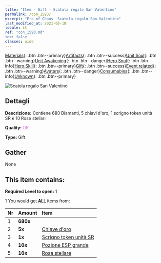 ```yaml
---
title: "Item - Gift - Scatola regalo San Valentino"
permalink: /con_1593/
excerpt: "Era of Chaos  Scatola regalo San Valentino"
last_modified_at: 2021-05-18
locale: it
ref: "con_1593.md"
toc: false
classes: wide
---
```

 [Materials](/ItemsIT/){: .btn .btn--primary}[Artifacts](/ItemsIT/Artifacts/){: .btn .btn--success}[Unit Soul](/ItemsIT/UnitSoul/){: .btn .btn--warning}[Unit Awakening](/ItemsIT/UnitAwakening/){: .btn .btn--danger}[Hero Soul](/ItemsIT/HeroSoul/){: .btn .btn--info}[Hero Skill](/ItemsIT/HeroSkill/){: .btn .btn--primary}[Gift](/ItemsIT/Gift/){: .btn .btn--success}[Event related](/ItemsIT/Events/){: .btn .btn--warning}[Avatars](/ItemsIT/Avatars/){: .btn .btn--danger}[Consumables](/ItemsIT/Consumables/){: .btn .btn--info}[Unknown](/ItemsIT/Unknown/){: .btn .btn--primary}

 ![Scatola regalo San Valentino](/images/t/i_907205.png)

## Dettagli
 **Descrizione:** Contiene 680 Diamanti, 5 chiavi d'oro, 1 scrigno token unità SR e 10 Rose stellari

 **Quality:** <span style="color: #DA70D6">OK</span>

 **Type:** Gift

## Gather

  None

## This item contains:

 **Required Level to open:** 1

 1 You would get **ALL** items  from:

  | Nr | Amount |     Item    |
  |:---|:-------|:------------|
  | 1 |  **680x** | <i class="fas fa-gem"/> |  | 
  | 2 |  **5x** | [Chiave d'oro](/ItemsIT/con_783/) |  | 
  | 3 |  **1x** | [Scrigno token unità SR](/ItemsIT/con_1597/) |  | 
  | 4 |  **10x** | [Pozione ESP grande](/ItemsIT/con_702/) |  | 
  | 5 |  **10x** | [Rosa stellare](/ItemsIT/con_812/) |  | 
